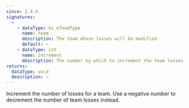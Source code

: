 ```yaml
---
since: 2.4.4
signatures:
  -
    - dataType: bz_eTeamType
      name: team
      description: The team whose losses will be modified
      default: ~
    - dataType: int
      name: increment
      description: The number by which to increment the team losses
returns:
  dataType: void
  description: ~
---
```


Increment the number of losses for a team. Use a negative number to decrement the number of team losses instead.
